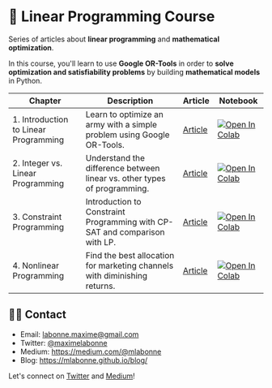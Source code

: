 # 🥇 Linear Programming Course

Series of articles about **linear programming** and **mathematical optimization**.

In this course, you'll learn to use **Google OR-Tools** in order to **solve optimization and satisfiability problems** by building **mathematical models** in Python.

| Chapter                               | Description                                                             | Article                                                                                     | Notebook                                                                                                                                             |
|---------------------------------------|-------------------------------------------------------------------------|---------------------------------------------------------------------------------------------|------------------------------------------------------------------------------------------------------------------------------------------------------|
| 1. Introduction to Linear Programming | Learn to optimize an army with a simple problem using Google OR-Tools. | [Article](https://towardsdatascience.com/introduction-to-linear-programming-in-python-9261e7eb44b) | <a href="https://colab.research.google.com/drive/1dbrFJwFv80kgUi13MfPO3KyumG-SVIHG?usp=sharing"><img src="images/colab.svg" alt="Open In Colab"></a> |
| 2. Integer vs. Linear Programming | Understand the difference between linear vs. other types of programming. | [Article](https://towardsdatascience.com/integer-programming-vs-linear-programming-in-python-f1be5bb4e60e) | <a href="https://colab.research.google.com/drive/1aIKnXPEiXFo1M3U0EM6arE2teD9KkJdF?usp=sharing"><img src="images/colab.svg" alt="Open In Colab"></a> |
| 3. Constraint Programming | Introduction to Constraint Programming with CP-SAT and comparison with LP. | [Article](https://towardsdatascience.com/constraint-programming-67ac16fa0c81) | <a href="https://colab.research.google.com/drive/1huTlPTaahdEEO29KKdlW9ic5zAwB3D58?usp=sharing"><img src="images/colab.svg" alt="Open In Colab"></a> |
| 4. Nonlinear Programming | Find the best allocation for marketing channels with diminishing returns. | [Article](https://mlabonne.github.io/blog/nonlinearprogramming) | <a href="https://colab.research.google.com/drive/1V7z8giemuTk92s_JMxIyr1Clr2TwY7xl?usp=sharing"><img src="images/colab.svg" alt="Open In Colab"></a> |

## 👨‍💻 Contact

* Email: <a href="mailto:labonne.maxime@gmail.com">labonne.maxime@gmail.com</a>
* Twitter: <a href="https://twitter.com/maximelabonne">@maximelabonne</a>
* Medium: https://medium.com/@mlabonne
* Blog: https://mlabonne.github.io/blog/

Let's connect on [Twitter](https://twitter.com/maximelabonne) and [Medium](https://medium.com/@mlabonne)!
